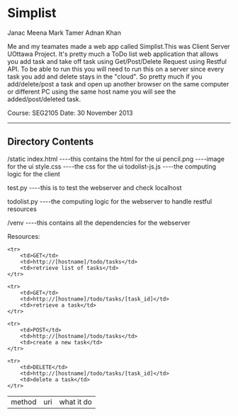 Simplist
====================
Janac Meena
Mark Tamer
Adnan Khan

Me and my teamates made a web app called Simplist.This was Client Server UOttawa Project. 
It's pretty much a ToDo list web application that allows you add task and take off task using Get/Post/Delete Request using Restful API. To be able to run this you will need to run this on a server since every task you add and delete stays in the "cloud". So pretty much if you add/delete/post a task and open up another browser on the same computer or different PC using the same host name you will see the added/post/deleted task.

Course: SEG2105
Date: 30 November 2013

---
Directory Contents
---

/static
	index.html
	----this contains the html for the ui
	pencil.png
	----image for the ui
	style.css
	----the css for the ui
	todolist-js.js
	----the computing logic for the client

test.py
----this is to test the webserver and check localhost

todolist.py
----the computing logic for the webserver to handle restful resources

/venv
----this contains all the dependencies for the webserver


Resources:

<table>
    <tr>
        <td>method</td>
        <td>uri</td>
        <td>what it do</td>
    </tr>

    <tr>
        <td>GET</td>
        <td>http://[hostname]/todo/tasks</td>
        <td>retrieve list of tasks</td>
    </tr>

    <tr>
        <td>GET</td>
        <td>http://[hostname]/todo/tasks/[task_id]</td>
        <td>retrieve a task</td>
    </tr>

    <tr>
        <td>POST</td>
        <td>http://[hostname]/todo/tasks</td>
        <td>create a new task</td>
    </tr>

    <tr>
        <td>DELETE</td>
        <td>http://[hostname]/todo/tasks/[task_id]</td>
        <td>delete a task</td>
    </tr>

</table>